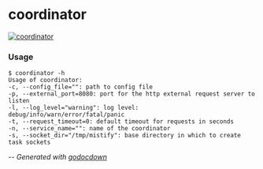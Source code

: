 # coordinator

[![coordinator](https://godoc.org/github.com/mistifyio/mistify/cmd/coordinator?status.png)](https://godoc.org/github.com/mistifyio/mistify/cmd/coordinator)

### Usage

    $ coordinator -h
    Usage of coordinator:
    -c, --config_file="": path to config file
    -p, --external_port=8080: port for the http external request server to listen
    -l, --log_level="warning": log level: debug/info/warn/error/fatal/panic
    -t, --request_timeout=0: default timeout for requests in seconds
    -n, --service_name="": name of the coordinator
    -s, --socket_dir="/tmp/mistify": base directory in which to create task sockets


--
*Generated with [godocdown](https://github.com/robertkrimen/godocdown)*

